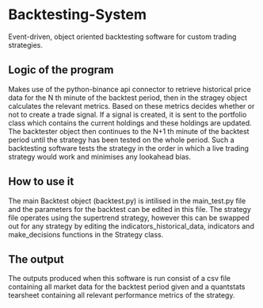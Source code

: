 # Backtesting-System
Event-driven, object oriented backtesting software for custom trading strategies.

## Logic of the program

Makes use of the python-binance api connector to retrieve historical price data for the N th minute of the backtest period, then in the stragey object calculates the relevant metrics. Based on these metrics decides whether or not to create a trade signal. If a signal is created, it is sent to the portfolio class which contains the current holdings and these holdings are updated. 
The backtester object then continues to the N+1 th minute of the backtest period until the strategy has been tested on the whole period.
Such a backtesting software tests the strategy in the order in which a live trading strategy would work and minimises any lookahead bias.

## How to use it

The main Backtest object (backtest.py) is intilised in the main_test.py file and the parameters for the backtest can be edited in this file.
The strategy file operates using the supertrend strategy, however this can be swapped out for any strategy by editing the indicators_historical_data, indicators and
make_decisions functions in the Strategy class.

## The output

The outputs produced when this software is run consist of a csv file containing all market data for the backtest period given and a quantstats tearsheet containing 
all relevant performance metrics of the strategy. 


